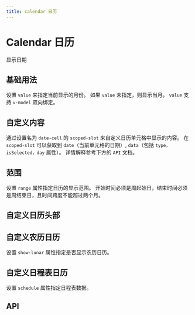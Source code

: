 ```yaml
---
title: calendar 日历
---
```


# Calendar 日历

显示日期

## 基础用法

设置 `value` 来指定当前显示的月份。 如果 `value` 未指定，则显示当月。 `value` 支持 `v-model` 双向绑定。

<preview path="./def.vue" />

## 自定义内容

通过设置名为 `date-cell` 的 `scoped-slot` 来自定义日历单元格中显示的内容。 在 `scoped-slot` 可以获取到 `date`（当前单元格的日期）, `data`（包括 `type，isSelected，day` 属性）。 详情解释参考下方的 `API` 文档。

<preview path="./customizeCalendar.vue" />

## 范围

设置 `range` 属性指定日历的显示范围。 开始时间必须是周起始日，结束时间必须是周结束日，且时间跨度不能超过两个月。

<preview path="./rangeCalendar.vue" />

## 自定义日历头部

<preview path="./CustomizeTheCalendarHeader.vue" />

## 自定义农历日历

设置 `show-lunar` 属性指定是否显示农历日历。

<preview path="./lunarCalendar.vue" />

## 自定义日程表日历

设置 `schedule` 属性指定日程表数据。

<preview path="./scheduleCalendar.vue" />

## API

<API src="./calendar.json" lang="zh"></API>
